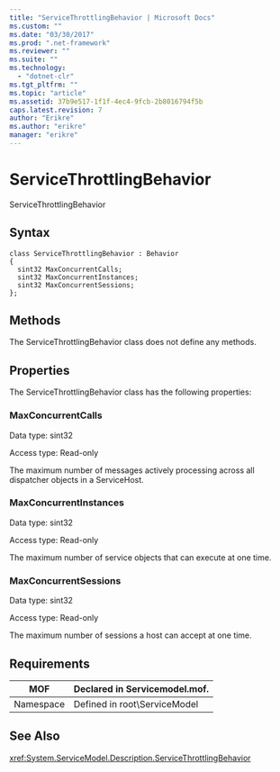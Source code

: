 ```yaml
---
title: "ServiceThrottlingBehavior | Microsoft Docs"
ms.custom: ""
ms.date: "03/30/2017"
ms.prod: ".net-framework"
ms.reviewer: ""
ms.suite: ""
ms.technology: 
  - "dotnet-clr"
ms.tgt_pltfrm: ""
ms.topic: "article"
ms.assetid: 37b9e517-1f1f-4ec4-9fcb-2b8016794f5b
caps.latest.revision: 7
author: "Erikre"
ms.author: "erikre"
manager: "erikre"
---
```

# ServiceThrottlingBehavior
ServiceThrottlingBehavior  
  
## Syntax  
  
```  
class ServiceThrottlingBehavior : Behavior  
{  
  sint32 MaxConcurrentCalls;  
  sint32 MaxConcurrentInstances;  
  sint32 MaxConcurrentSessions;  
};  
```  
  
## Methods  
 The ServiceThrottlingBehavior class does not define any methods.  
  
## Properties  
 The ServiceThrottlingBehavior class has the following properties:  
  
### MaxConcurrentCalls  
 Data type: sint32  
  
 Access type: Read-only  
  
 The maximum number of messages actively processing across all dispatcher objects in a ServiceHost.  
  
### MaxConcurrentInstances  
 Data type: sint32  
  
 Access type: Read-only  
  
 The maximum number of service objects that can execute at one time.  
  
### MaxConcurrentSessions  
 Data type: sint32  
  
 Access type: Read-only  
  
 The maximum number of sessions a host can accept at one time.  
  
## Requirements  
  
|MOF|Declared in Servicemodel.mof.|  
|---------|-----------------------------------|  
|Namespace|Defined in root\ServiceModel|  
  
## See Also  
 <xref:System.ServiceModel.Description.ServiceThrottlingBehavior>